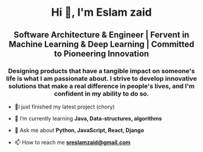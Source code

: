 <h1 align="center">Hi 👋, I'm Eslam zaid</h1>
<h2 align="center">Software Architecture & Engineer | Fervent in Machine Learning & Deep Learning | Committed to Pioneering Innovation</h1>
<h3 align="center">Designing products that have a tangible impact on someone's life is what I am passionate about. I strive to develop innovative solutions that make a real difference in people's lives, and I'm confident in my ability to do so.</h3>


- 🔭I just finished my latest project (chory)

- 🌱 I’m currently learning **Java, Data-structures, algorithms**

- 💬 Ask me about **Python, JavaScript, React, Django**

- 📫 How to reach me **sreslamzaid@gmail.com**


